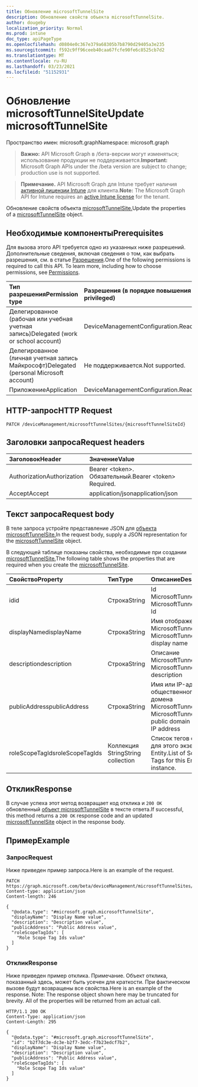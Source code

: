 ```yaml
---
title: Обновление microsoftTunnelSite
description: Обновление свойств объекта microsoftTunnelSite.
author: dougeby
localization_priority: Normal
ms.prod: intune
doc_type: apiPageType
ms.openlocfilehash: d0804e0c367e379a68305b7b8790d29405a3e235
ms.sourcegitcommit: f592c9ff96ceeb40caa67fcfe90fe6c8525cb7d2
ms.translationtype: MT
ms.contentlocale: ru-RU
ms.lasthandoff: 03/23/2021
ms.locfileid: "51152931"
---
```

# <a name="update-microsofttunnelsite"></a><span data-ttu-id="66077-103">Обновление microsoftTunnelSite</span><span class="sxs-lookup"><span data-stu-id="66077-103">Update microsoftTunnelSite</span></span>

<span data-ttu-id="66077-104">Пространство имен: microsoft.graph</span><span class="sxs-lookup"><span data-stu-id="66077-104">Namespace: microsoft.graph</span></span>

> <span data-ttu-id="66077-105">**Важно:** API Microsoft Graph в /бета-версии могут изменяться; использование продукции не поддерживается.</span><span class="sxs-lookup"><span data-stu-id="66077-105">**Important:** Microsoft Graph APIs under the /beta version are subject to change; production use is not supported.</span></span>

> <span data-ttu-id="66077-106">**Примечание.** API Microsoft Graph для Intune требует наличия [активной лицензии Intune](https://go.microsoft.com/fwlink/?linkid=839381) для клиента.</span><span class="sxs-lookup"><span data-stu-id="66077-106">**Note:** The Microsoft Graph API for Intune requires an [active Intune license](https://go.microsoft.com/fwlink/?linkid=839381) for the tenant.</span></span>

<span data-ttu-id="66077-107">Обновление свойств объекта [microsoftTunnelSite.](../resources/intune-mstunnel-microsofttunnelsite.md)</span><span class="sxs-lookup"><span data-stu-id="66077-107">Update the properties of a [microsoftTunnelSite](../resources/intune-mstunnel-microsofttunnelsite.md) object.</span></span>

## <a name="prerequisites"></a><span data-ttu-id="66077-108">Необходимые компоненты</span><span class="sxs-lookup"><span data-stu-id="66077-108">Prerequisites</span></span>
<span data-ttu-id="66077-p101">Для вызова этого API требуется одно из указанных ниже разрешений. Дополнительные сведения, включая сведения о том, как выбрать разрешения, см. в статье [Разрешения](/graph/permissions-reference).</span><span class="sxs-lookup"><span data-stu-id="66077-p101">One of the following permissions is required to call this API. To learn more, including how to choose permissions, see [Permissions](/graph/permissions-reference).</span></span>

|<span data-ttu-id="66077-111">Тип разрешения</span><span class="sxs-lookup"><span data-stu-id="66077-111">Permission type</span></span>|<span data-ttu-id="66077-112">Разрешения (в порядке повышения привилегий)</span><span class="sxs-lookup"><span data-stu-id="66077-112">Permissions (from least to most privileged)</span></span>|
|:---|:---|
|<span data-ttu-id="66077-113">Делегированное (рабочая или учебная учетная запись)</span><span class="sxs-lookup"><span data-stu-id="66077-113">Delegated (work or school account)</span></span>|<span data-ttu-id="66077-114">DeviceManagementConfiguration.ReadWrite.All</span><span class="sxs-lookup"><span data-stu-id="66077-114">DeviceManagementConfiguration.ReadWrite.All</span></span>|
|<span data-ttu-id="66077-115">Делегированное (личная учетная запись Майкрософт)</span><span class="sxs-lookup"><span data-stu-id="66077-115">Delegated (personal Microsoft account)</span></span>|<span data-ttu-id="66077-116">Не поддерживается.</span><span class="sxs-lookup"><span data-stu-id="66077-116">Not supported.</span></span>|
|<span data-ttu-id="66077-117">Приложение</span><span class="sxs-lookup"><span data-stu-id="66077-117">Application</span></span>|<span data-ttu-id="66077-118">DeviceManagementConfiguration.ReadWrite.All</span><span class="sxs-lookup"><span data-stu-id="66077-118">DeviceManagementConfiguration.ReadWrite.All</span></span>|

## <a name="http-request"></a><span data-ttu-id="66077-119">HTTP-запрос</span><span class="sxs-lookup"><span data-stu-id="66077-119">HTTP Request</span></span>
<!-- {
  "blockType": "ignored"
}
-->
``` http
PATCH /deviceManagement/microsoftTunnelSites/{microsoftTunnelSiteId}
```

## <a name="request-headers"></a><span data-ttu-id="66077-120">Заголовки запроса</span><span class="sxs-lookup"><span data-stu-id="66077-120">Request headers</span></span>
|<span data-ttu-id="66077-121">Заголовок</span><span class="sxs-lookup"><span data-stu-id="66077-121">Header</span></span>|<span data-ttu-id="66077-122">Значение</span><span class="sxs-lookup"><span data-stu-id="66077-122">Value</span></span>|
|:---|:---|
|<span data-ttu-id="66077-123">Authorization</span><span class="sxs-lookup"><span data-stu-id="66077-123">Authorization</span></span>|<span data-ttu-id="66077-124">Bearer &lt;token&gt;. Обязательный.</span><span class="sxs-lookup"><span data-stu-id="66077-124">Bearer &lt;token&gt; Required.</span></span>|
|<span data-ttu-id="66077-125">Accept</span><span class="sxs-lookup"><span data-stu-id="66077-125">Accept</span></span>|<span data-ttu-id="66077-126">application/json</span><span class="sxs-lookup"><span data-stu-id="66077-126">application/json</span></span>|

## <a name="request-body"></a><span data-ttu-id="66077-127">Текст запроса</span><span class="sxs-lookup"><span data-stu-id="66077-127">Request body</span></span>
<span data-ttu-id="66077-128">В теле запроса устройте представление JSON для [объекта microsoftTunnelSite.](../resources/intune-mstunnel-microsofttunnelsite.md)</span><span class="sxs-lookup"><span data-stu-id="66077-128">In the request body, supply a JSON representation for the [microsoftTunnelSite](../resources/intune-mstunnel-microsofttunnelsite.md) object.</span></span>

<span data-ttu-id="66077-129">В следующей таблице показаны свойства, необходимые при создании [microsoftTunnelSite.](../resources/intune-mstunnel-microsofttunnelsite.md)</span><span class="sxs-lookup"><span data-stu-id="66077-129">The following table shows the properties that are required when you create the [microsoftTunnelSite](../resources/intune-mstunnel-microsofttunnelsite.md).</span></span>

|<span data-ttu-id="66077-130">Свойство</span><span class="sxs-lookup"><span data-stu-id="66077-130">Property</span></span>|<span data-ttu-id="66077-131">Тип</span><span class="sxs-lookup"><span data-stu-id="66077-131">Type</span></span>|<span data-ttu-id="66077-132">Описание</span><span class="sxs-lookup"><span data-stu-id="66077-132">Description</span></span>|
|:---|:---|:---|
|<span data-ttu-id="66077-133">id</span><span class="sxs-lookup"><span data-stu-id="66077-133">id</span></span>|<span data-ttu-id="66077-134">Строка</span><span class="sxs-lookup"><span data-stu-id="66077-134">String</span></span>|<span data-ttu-id="66077-135">Id MicrosoftTunnelSite</span><span class="sxs-lookup"><span data-stu-id="66077-135">The MicrosoftTunnelSite's Id</span></span>|
|<span data-ttu-id="66077-136">displayName</span><span class="sxs-lookup"><span data-stu-id="66077-136">displayName</span></span>|<span data-ttu-id="66077-137">Строка</span><span class="sxs-lookup"><span data-stu-id="66077-137">String</span></span>|<span data-ttu-id="66077-138">Имя отображения MicrosoftTunnelSite</span><span class="sxs-lookup"><span data-stu-id="66077-138">The MicrosoftTunnelSite's display name</span></span>|
|<span data-ttu-id="66077-139">description</span><span class="sxs-lookup"><span data-stu-id="66077-139">description</span></span>|<span data-ttu-id="66077-140">Строка</span><span class="sxs-lookup"><span data-stu-id="66077-140">String</span></span>|<span data-ttu-id="66077-141">Описание MicrosoftTunnelSite</span><span class="sxs-lookup"><span data-stu-id="66077-141">The MicrosoftTunnelSite's description</span></span>|
|<span data-ttu-id="66077-142">publicAddress</span><span class="sxs-lookup"><span data-stu-id="66077-142">publicAddress</span></span>|<span data-ttu-id="66077-143">Строка</span><span class="sxs-lookup"><span data-stu-id="66077-143">String</span></span>|<span data-ttu-id="66077-144">Имя или IP-адрес общественного домена MicrosoftTunnelSite</span><span class="sxs-lookup"><span data-stu-id="66077-144">The MicrosoftTunnelSite's public domain name or IP address</span></span>|
|<span data-ttu-id="66077-145">roleScopeTagIds</span><span class="sxs-lookup"><span data-stu-id="66077-145">roleScopeTagIds</span></span>|<span data-ttu-id="66077-146">Коллекция String</span><span class="sxs-lookup"><span data-stu-id="66077-146">String collection</span></span>|<span data-ttu-id="66077-147">Список тегов области для этого экземпляра Entity.</span><span class="sxs-lookup"><span data-stu-id="66077-147">List of Scope Tags for this Entity instance.</span></span>|



## <a name="response"></a><span data-ttu-id="66077-148">Отклик</span><span class="sxs-lookup"><span data-stu-id="66077-148">Response</span></span>
<span data-ttu-id="66077-149">В случае успеха этот метод возвращает код отклика и `200 OK` обновленный [объект microsoftTunnelSite](../resources/intune-mstunnel-microsofttunnelsite.md) в тексте ответа.</span><span class="sxs-lookup"><span data-stu-id="66077-149">If successful, this method returns a `200 OK` response code and an updated [microsoftTunnelSite](../resources/intune-mstunnel-microsofttunnelsite.md) object in the response body.</span></span>

## <a name="example"></a><span data-ttu-id="66077-150">Пример</span><span class="sxs-lookup"><span data-stu-id="66077-150">Example</span></span>

### <a name="request"></a><span data-ttu-id="66077-151">Запрос</span><span class="sxs-lookup"><span data-stu-id="66077-151">Request</span></span>
<span data-ttu-id="66077-152">Ниже приведен пример запроса.</span><span class="sxs-lookup"><span data-stu-id="66077-152">Here is an example of the request.</span></span>
``` http
PATCH https://graph.microsoft.com/beta/deviceManagement/microsoftTunnelSites/{microsoftTunnelSiteId}
Content-type: application/json
Content-length: 246

{
  "@odata.type": "#microsoft.graph.microsoftTunnelSite",
  "displayName": "Display Name value",
  "description": "Description value",
  "publicAddress": "Public Address value",
  "roleScopeTagIds": [
    "Role Scope Tag Ids value"
  ]
}
```

### <a name="response"></a><span data-ttu-id="66077-153">Отклик</span><span class="sxs-lookup"><span data-stu-id="66077-153">Response</span></span>
<span data-ttu-id="66077-p102">Ниже приведен пример отклика. Примечание. Объект отклика, показанный здесь, может быть усечен для краткости. При фактическом вызове будут возвращены все свойства.</span><span class="sxs-lookup"><span data-stu-id="66077-p102">Here is an example of the response. Note: The response object shown here may be truncated for brevity. All of the properties will be returned from an actual call.</span></span>
``` http
HTTP/1.1 200 OK
Content-Type: application/json
Content-Length: 295

{
  "@odata.type": "#microsoft.graph.microsoftTunnelSite",
  "id": "b2f7dc3e-dc3e-b2f7-3edc-f7b23edcf7b2",
  "displayName": "Display Name value",
  "description": "Description value",
  "publicAddress": "Public Address value",
  "roleScopeTagIds": [
    "Role Scope Tag Ids value"
  ]
}
```




